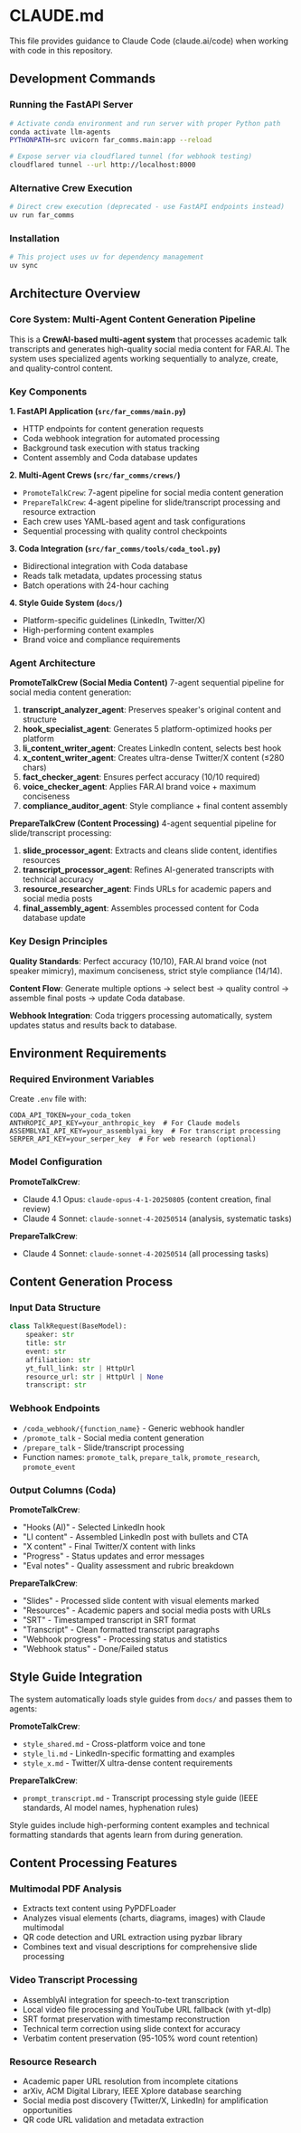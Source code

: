 # CLAUDE.md

This file provides guidance to Claude Code (claude.ai/code) when working with code in this repository.

## Development Commands

### Running the FastAPI Server
```bash
# Activate conda environment and run server with proper Python path
conda activate llm-agents
PYTHONPATH=src uvicorn far_comms.main:app --reload

# Expose server via cloudflared tunnel (for webhook testing)
cloudflared tunnel --url http://localhost:8000
```

### Alternative Crew Execution
```bash
# Direct crew execution (deprecated - use FastAPI endpoints instead)
uv run far_comms
```

### Installation
```bash
# This project uses uv for dependency management
uv sync
```

## Architecture Overview

### Core System: Multi-Agent Content Generation Pipeline

This is a **CrewAI-based multi-agent system** that processes academic talk transcripts and generates high-quality social media content for FAR.AI. The system uses specialized agents working sequentially to analyze, create, and quality-control content.

### Key Components

**1. FastAPI Application (`src/far_comms/main.py`)**
- HTTP endpoints for content generation requests
- Coda webhook integration for automated processing
- Background task execution with status tracking
- Content assembly and Coda database updates

**2. Multi-Agent Crews (`src/far_comms/crews/`)**
- `PromoteTalkCrew`: 7-agent pipeline for social media content generation
- `PrepareTalkCrew`: 4-agent pipeline for slide/transcript processing and resource extraction
- Each crew uses YAML-based agent and task configurations
- Sequential processing with quality control checkpoints

**3. Coda Integration (`src/far_comms/tools/coda_tool.py`)**
- Bidirectional integration with Coda database
- Reads talk metadata, updates processing status
- Batch operations with 24-hour caching

**4. Style Guide System (`docs/`)**
- Platform-specific guidelines (LinkedIn, Twitter/X)
- High-performing content examples
- Brand voice and compliance requirements

### Agent Architecture

**PromoteTalkCrew (Social Media Content)**
7-agent sequential pipeline for social media content generation:
1. **transcript_analyzer_agent**: Preserves speaker's original content and structure
2. **hook_specialist_agent**: Generates 5 platform-optimized hooks per platform
3. **li_content_writer_agent**: Creates LinkedIn content, selects best hook
4. **x_content_writer_agent**: Creates ultra-dense Twitter/X content (≤280 chars)
5. **fact_checker_agent**: Ensures perfect accuracy (10/10 required)
6. **voice_checker_agent**: Applies FAR.AI brand voice + maximum conciseness
7. **compliance_auditor_agent**: Style compliance + final content assembly

**PrepareTalkCrew (Content Processing)**
4-agent sequential pipeline for slide/transcript processing:
1. **slide_processor_agent**: Extracts and cleans slide content, identifies resources
2. **transcript_processor_agent**: Refines AI-generated transcripts with technical accuracy
3. **resource_researcher_agent**: Finds URLs for academic papers and social media posts
4. **final_assembly_agent**: Assembles processed content for Coda database update

### Key Design Principles

**Quality Standards**: Perfect accuracy (10/10), FAR.AI brand voice (not speaker mimicry), maximum conciseness, strict style compliance (14/14).

**Content Flow**: Generate multiple options → select best → quality control → assemble final posts → update Coda database.

**Webhook Integration**: Coda triggers processing automatically, system updates status and results back to database.

## Environment Requirements

### Required Environment Variables
Create `.env` file with:
```
CODA_API_TOKEN=your_coda_token
ANTHROPIC_API_KEY=your_anthropic_key  # For Claude models
ASSEMBLYAI_API_KEY=your_assemblyai_key  # For transcript processing
SERPER_API_KEY=your_serper_key  # For web research (optional)
```

### Model Configuration
**PromoteTalkCrew**:
- Claude 4.1 Opus: `claude-opus-4-1-20250805` (content creation, final review)
- Claude 4 Sonnet: `claude-sonnet-4-20250514` (analysis, systematic tasks)

**PrepareTalkCrew**:
- Claude 4 Sonnet: `claude-sonnet-4-20250514` (all processing tasks)

## Content Generation Process

### Input Data Structure
```python
class TalkRequest(BaseModel):
    speaker: str
    title: str
    event: str
    affiliation: str
    yt_full_link: str | HttpUrl
    resource_url: str | HttpUrl | None
    transcript: str
```

### Webhook Endpoints
- `/coda_webhook/{function_name}` - Generic webhook handler
- `/promote_talk` - Social media content generation
- `/prepare_talk` - Slide/transcript processing
- Function names: `promote_talk`, `prepare_talk`, `promote_research`, `promote_event`

### Output Columns (Coda)

**PromoteTalkCrew**:
- "Hooks (AI)" - Selected LinkedIn hook
- "LI content" - Assembled LinkedIn post with bullets and CTA
- "X content" - Final Twitter/X content with links
- "Progress" - Status updates and error messages
- "Eval notes" - Quality assessment and rubric breakdown

**PrepareTalkCrew**:
- "Slides" - Processed slide content with visual elements marked
- "Resources" - Academic papers and social media posts with URLs
- "SRT" - Timestamped transcript in SRT format
- "Transcript" - Clean formatted transcript paragraphs
- "Webhook progress" - Processing status and statistics
- "Webhook status" - Done/Failed status

## Style Guide Integration

The system automatically loads style guides from `docs/` and passes them to agents:

**PromoteTalkCrew**:
- `style_shared.md` - Cross-platform voice and tone
- `style_li.md` - LinkedIn-specific formatting and examples
- `style_x.md` - Twitter/X ultra-dense content requirements

**PrepareTalkCrew**:
- `prompt_transcript.md` - Transcript processing style guide (IEEE standards, AI model names, hyphenation rules)

Style guides include high-performing content examples and technical formatting standards that agents learn from during generation.

## Content Processing Features

### Multimodal PDF Analysis
- Extracts text content using PyPDFLoader
- Analyzes visual elements (charts, diagrams, images) with Claude multimodal
- QR code detection and URL extraction using pyzbar library
- Combines text and visual descriptions for comprehensive slide processing

### Video Transcript Processing
- AssemblyAI integration for speech-to-text transcription
- Local video file processing and YouTube URL fallback (with yt-dlp)
- SRT format preservation with timestamp reconstruction
- Technical term correction using slide context for accuracy
- Verbatim content preservation (95-105% word count retention)

### Resource Research
- Academic paper URL resolution from incomplete citations
- arXiv, ACM Digital Library, IEEE Xplore database searching
- Social media post discovery (Twitter/X, LinkedIn) for amplification opportunities
- QR code URL validation and metadata extraction